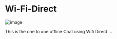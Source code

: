 # Wi-Fi-Direct

![image](https://user-images.githubusercontent.com/23735926/46242801-78b9b480-c3ea-11e8-9956-c86771b3f8e3.png)

This is the one to one  offline Chat using Wifi Direct ...
